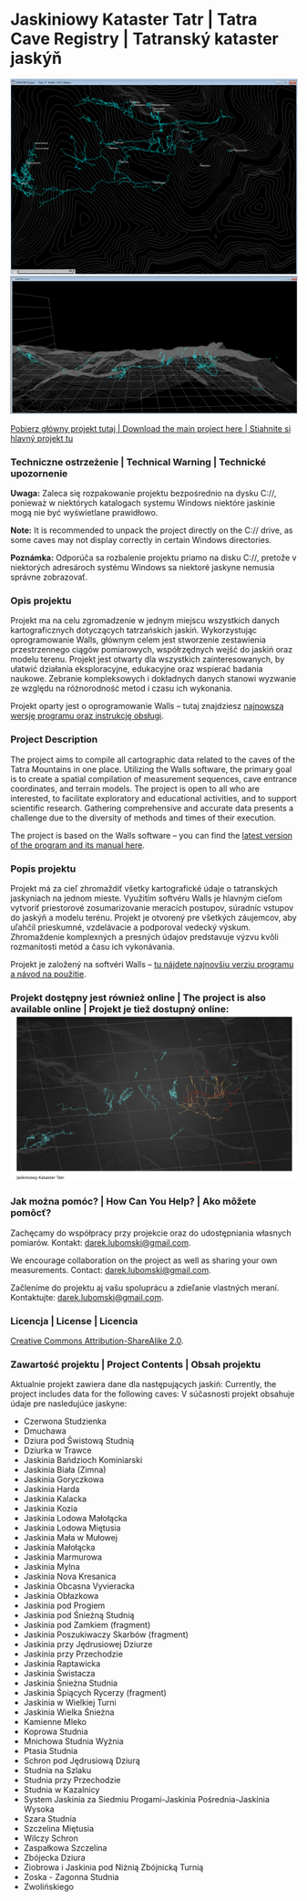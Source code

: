# Jaskiniowy Kataster Tatr | Tatra Cave Registry | Tatranský kataster jaskýň

![Walls 2D screen](walls_2d_screen.png)
![Walls 2D screen](walls_3d_screen.png)

[Pobierz główny projekt tutaj | Download the main project here | Stiahnite si hlavný projekt tu](https://github.com/dlubom/Jaskiniowy-Kataster-Tatr-Zachodnich/archive/refs/heads/master.zip)

### Techniczne ostrzeżenie | Technical Warning | Technické upozornenie
**Uwaga:** Zaleca się rozpakowanie projektu bezpośrednio na dysku C://, ponieważ w niektórych katalogach systemu Windows niektóre jaskinie mogą nie być wyświetlane prawidłowo.

**Note:** It is recommended to unpack the project directly on the C:// drive, as some caves may not display correctly in certain Windows directories.

**Poznámka:** Odporúča sa rozbalenie projektu priamo na disku C://, pretože v niektorých adresároch systému Windows sa niektoré jaskyne nemusia správne zobrazovať.

### Opis projektu
Projekt ma na celu zgromadzenie w jednym miejscu wszystkich danych kartograficznych dotyczących tatrzańskich jaskiń. Wykorzystując oprogramowanie Walls, głównym celem jest stworzenie zestawienia przestrzennego ciągów pomiarowych, współrzędnych wejść do jaskiń oraz modelu terenu. Projekt jest otwarty dla wszystkich zainteresowanych, by ułatwić działania eksploracyjne, edukacyjne oraz wspierać badania naukowe. Zebranie kompleksowych i dokładnych danych stanowi wyzwanie ze względu na różnorodność metod i czasu ich wykonania.

Projekt oparty jest o oprogramowanie Walls – tutaj znajdziesz [najnowszą wersję programu oraz instrukcję obsługi](http://texasspeleologicalsurvey.org/Walls/tsswalls.htm).

### Project Description
The project aims to compile all cartographic data related to the caves of the Tatra Mountains in one place. Utilizing the Walls software, the primary goal is to create a spatial compilation of measurement sequences, cave entrance coordinates, and terrain models. The project is open to all who are interested, to facilitate exploratory and educational activities, and to support scientific research. Gathering comprehensive and accurate data presents a challenge due to the diversity of methods and times of their execution.

The project is based on the Walls software – you can find the [latest version of the program and its manual here](http://texasspeleologicalsurvey.org/Walls/tsswalls.htm).

### Popis projektu
Projekt má za cieľ zhromaždiť všetky kartografické údaje o tatranských jaskyniach na jednom mieste. Využitím softvéru Walls je hlavným cieľom vytvoriť priestorové zosumarizovanie meracích postupov, súradníc vstupov do jaskýň a modelu terénu. Projekt je otvorený pre všetkých záujemcov, aby uľahčil prieskumné, vzdelávacie a podporoval vedecký výskum. Zhromaždenie komplexných a presných údajov predstavuje výzvu kvôli rozmanitosti metód a času ich vykonávania.

Projekt je založený na softvéri Walls – [tu nájdete najnovšiu verziu programu a návod na použitie](http://texasspeleologicalsurvey.org/Walls/tsswalls.htm).

### Projekt dostępny jest również online | The project is also available online | Projekt je tiež dostupný online: [![Zobacz model 3D jaskiń](sketchfab_3d.png)](https://sketchfab.com/models/64c9acf8f12345a3a3a4aa72df330b51)

### Jak można pomóc? | How Can You Help? | Ako môžete pomôcť?
Zachęcamy do współpracy przy projekcie oraz do udostępniania własnych pomiarów. Kontakt: [darek.lubomski@gmail.com](mailto:darek.lubomski@gmail.com).

We encourage collaboration on the project as well as sharing your own measurements. Contact: [darek.lubomski@gmail.com](mailto:darek.lubomski@gmail.com).

Začleníme do projektu aj vašu spoluprácu a zdieľanie vlastných meraní. Kontaktujte: [darek.lubomski@gmail.com](mailto:darek.lubomski@gmail.com).


### Licencja | License | Licencia
[Creative Commons Attribution-ShareAlike 2.0](http://creativecommons.org/licenses/by-sa/2.0/).

### Zawartość projektu | Project Contents | Obsah projektu
Aktualnie projekt zawiera dane dla następujących jaskiń:
Currently, the project includes data for the following caves:
V súčasnosti projekt obsahuje údaje pre nasledujúce jaskyne:

- Czerwona Studzienka
- Dmuchawa
- Dziura pod Świstową Studnią
- Dziurka w Trawce
- Jaskinia Bańdzioch Kominiarski
- Jaskinia Biała (Zimna)
- Jaskinia Goryczkowa
- Jaskinia Harda
- Jaskinia Kalacka
- Jaskinia Kozia
- Jaskinia Lodowa Małołącka
- Jaskinia Lodowa Miętusia
- Jaskinia Mała w Mułowej
- Jaskinia Małołącka
- Jaskinia Marmurowa
- Jaskinia Mylna
- Jaskinia Nova Kresanica
- Jaskinia Obcasna Vyvieracka
- Jaskinia Obłazkowa
- Jaskinia pod Progiem
- Jaskinia pod Śnieżną Studnią
- Jaskinia pod Zamkiem (fragment)
- Jaskinia Poszukiwaczy Skarbów (fragment)
- Jaskinia przy Jędrusiowej Dziurze
- Jaskinia przy Przechodzie
- Jaskinia Raptawicka
- Jaskinia Świstacza
- Jaskinia Śnieżna Studnia
- Jaskinia Śpiących Rycerzy (fragment)
- Jaskinia w Wielkiej Turni
- Jaskinia Wielka Śnieżna
- Kamienne Mleko
- Koprowa Studnia
- Mnichowa Studnia Wyżnia
- Ptasia Studnia
- Schron pod Jędrusiową Dziurą
- Studnia na Szlaku
- Studnia przy Przechodzie
- Studnia w Kazalnicy
- System Jaskinia za Siedmiu Progami-Jaskinia Pośrednia-Jaskinia Wysoka
- Szara Studnia
- Szczelina Miętusia
- Wilczy Schron
- Zaspałkowa Szczelina
- Zbójecka Dziura
- Ziobrowa i Jaskinia pod Niżnią Zbójnicką Turnią
- Zoska - Zagonna Studnia
- Zwolińskiego

